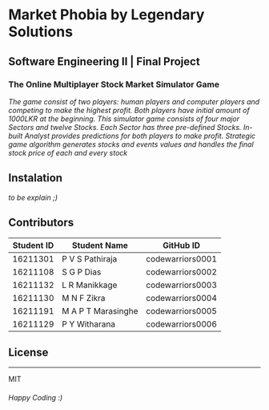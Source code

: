 # Market Phobia by Legendary Solutions
## Software Engineering II | Final Project

### The Online Multiplayer Stock Market Simulator Game

*The game consist of two players: human players and computer players and competing to make the highest profit. Both players have initial amount of 1000LKR at the beginning. This simulator game consists of four major Sectors and twelve Stocks. Each Sector has three pre-defined Stocks. In-built Analyst provides predictions for both players to make profit. Strategic game algorithm generates stocks and events values and handles the final stock price of each and every stock*

## Instalation
*to be explain ;)*

## Contributors

| Student ID | Student Name | GitHub ID |
| ---------- | ------------ | --------- | 
| 16211301| P V S Pathiraja | codewarriors0001 |
| 16211108 | S G P Dias | codewarriors0002 |
| 16211132 | L R Manikkage | codewarriors0003|
| 16211130| M N F Zikra | codewarriors0004 |
| 16211191 | M A P T Marasinghe | codewarriors0005 |
| 16211129 | P Y Witharana | codewarriors0006|

## License
-----
MIT

###### Happy Coding :) 
